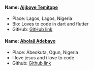 #### Name: [Ajiboye Temitope](https://github.com/tayormi)
- Place: Lagos, Lagos, Nigeria
- Bio: Loves to code in dart and flutter
- GitHub: [GitHub link](https://github.com/tayormi)

#### Name: [Abolaji Adebayo](https://seunbayo.github.io)
- Place: Abeokuta, Ogun, Nigeria
- I love jesus and i love to code
- Github: [Github link](https://github.com/seunbayo)